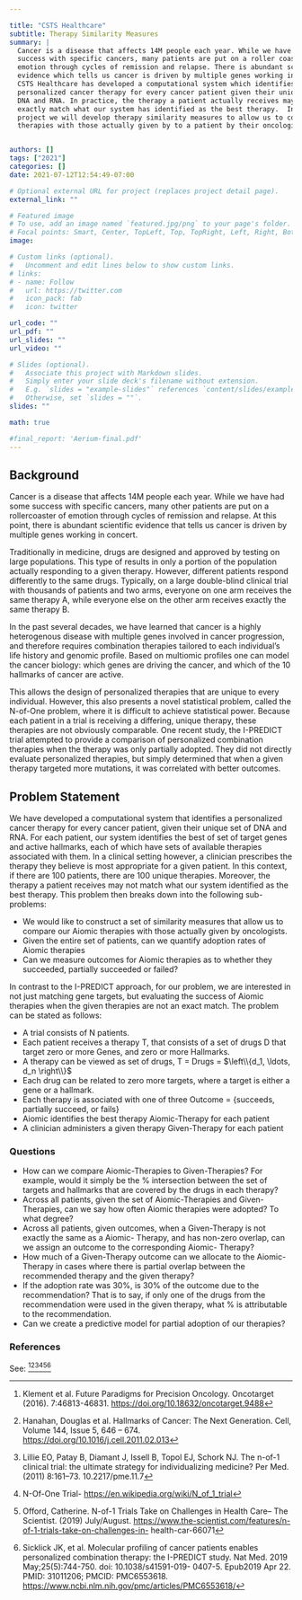 ```yaml
---

title: "CSTS Healthcare"
subtitle: Therapy Similarity Measures
summary: |
  Cancer is a disease that affects 14M people each year. While we have had some
  success with specific cancers, many patients are put on a roller coaster of
  emotion through cycles of remission and relapse. There is abundant scientific
  evidence which tells us cancer is driven by multiple genes working in concert.
  CSTS Healthcare has developed a computational system which identifies
  personalized cancer therapy for every cancer patient given their unique set of
  DNA and RNA. In practice, the therapy a patient actually receives may not
  exactly match what our system has identified as the best therapy.  In this
  project we will develop therapy similarity measures to allow us to compare our
  therapies with those actually given by to a patient by their oncologists.


authors: []
tags: ["2021"]
categories: []
date: 2021-07-12T12:54:49-07:00

# Optional external URL for project (replaces project detail page).
external_link: ""

# Featured image
# To use, add an image named `featured.jpg/png` to your page's folder.
# Focal points: Smart, Center, TopLeft, Top, TopRight, Left, Right, BottomLeft, Bottom, BottomRight.
image:

# Custom links (optional).
#   Uncomment and edit lines below to show custom links.
# links:
# - name: Follow
#   url: https://twitter.com
#   icon_pack: fab
#   icon: twitter

url_code: ""
url_pdf: ""
url_slides: ""
url_video: ""

# Slides (optional).
#   Associate this project with Markdown slides.
#   Simply enter your slide deck's filename without extension.
#   E.g. `slides = "example-slides"` references `content/slides/example-slides.md`.
#   Otherwise, set `slides = ""`.
slides: ""

math: true

#final_report: 'Aerium-final.pdf'
---
```


## Background
Cancer is a disease that affects 14M people each year. While we have had some
success with specific cancers, many other patients are put on a rollercoaster of
emotion through cycles of remission and relapse. At this point, there is
abundant scientific evidence that tells us cancer is driven by multiple genes
working in concert.

Traditionally in medicine, drugs are designed and approved by testing on large
populations. This type of results in only a portion of the population actually
responding to a given therapy. However, different patients respond differently
to the same drugs. Typically, on a large double-blind clinical trial with
thousands of patients and two arms, everyone on one arm receives the same
therapy A, while everyone else on the other arm receives exactly the same
therapy B.

In the past several decades, we have learned that cancer is a highly
heterogenous disease with multiple genes involved in cancer progression, and
therefore requires combination therapies tailored to each individual’s life
history and genomic profile. Based on multiomic profiles one can model the
cancer biology: which genes are driving the cancer, and which of the 10
hallmarks of cancer are active.

This allows the design of personalized therapies that are unique to every individual. However, this also presents a novel statistical problem, called the N-of-One problem, where it is difficult to achieve statistical power. Because each patient in a trial is receiving a differing, unique therapy, these therapies are not obviously comparable. One recent study, the I-PREDICT trial attempted to provide a comparison of personalized combination therapies when the therapy was only partially adopted. They did not directly evaluate personalized therapies, but simply determined that when a given therapy targeted more mutations, it was correlated with better outcomes.


## Problem Statement
We have developed a computational system that identifies a personalized cancer
therapy for every cancer patient, given their unique set of DNA and RNA. For
each patient, our system identifies the best of set of target genes and active
hallmarks, each of which have sets of available therapies associated with them.
In a clinical setting however, a clinician prescribes the therapy they believe
is most appropriate for a given patient. In this context, if there are 100
patients, there are 100 unique therapies. Moreover, the therapy a patient
receives may not match what our system identified as the best therapy. This
problem then breaks down into the following sub-problems:

  * We would like to construct a set of similarity measures that allow us to
    compare our Aiomic therapies with those actually given by oncologists.
  * Given the entire set of patients, can we quantify adoption rates of Aiomic
    therapies 
  * Can we measure outcomes for Aiomic therapies as to whether they succeeded,
    partially succeeded or failed?

In contrast to the I-PREDICT approach, for our problem, we are interested in not
just matching gene targets, but evaluating the success of Aiomic therapies when
the given therapies are not an exact match. The problem can be stated as follows:

  * A trial consists of N patients.
  * Each patient receives a therapy T, that consists of a set of drugs D
    that target zero or more Genes, and zero or more Hallmarks.
  * A therapy can be viewed as set of drugs, T = Drugs = $\left\\{d_1, \ldots, d_n \right\\}$
  * Each drug can be related to zero more targets, where a target is either a
    gene or a hallmark.
  * Each therapy is associated with one of three Outcome = {succeeds, partially
    succeed, or fails}
  * Aiomic identifies the best therapy Aiomic-Therapy for each patient
  * A clinician administers a given therapy Given-Therapy for each patient

### Questions

  * How can we compare Aiomic-Therapies to Given-Therapies? For example, would
    it simply be the % intersection between the set of targets and hallmarks
    that are covered by the drugs in each therapy?
  * Across all patients, given the set of Aiomic-Therapies and Given-Therapies,
    can we say how often Aiomic therapies were adopted? To what degree? 
  * Across all patients, given outcomes, when a Given-Therapy is not exactly the
    same as a Aiomic- Therapy, and has non-zero overlap, can we assign an
    outcome to the corresponding Aiomic- Therapy?
  * How much of a Given-Therapy outcome can we allocate to the Aiomic-Therapy in
    cases where there is partial overlap between the recommended therapy and the
    given therapy? 
  * If the adoption rate was 30%, is 30% of the outcome due to the
    recommendation? That is to say, if only one of the drugs from the
    recommendation were used in the given therapy, what % is attributable to the
    recommendation. 
  * Can we create a predictive model for partial adoption of our therapies?


### References
See: [^1][^2][^3][^4][^5][^6]
[^1]: Klement et al. Future Paradigms for Precision Oncology. Oncotarget (2016). 7:46813-46831. https://doi.org/10.18632/oncotarget.9488
[^2]: Hanahan, Douglas et al. Hallmarks of Cancer: The Next Generation. Cell, Volume 144, Issue 5, 646 – 674. https://doi.org/10.1016/j.cell.2011.02.013 
[^3]: Lillie EO, Patay B, Diamant J, Issell B, Topol EJ, Schork NJ. The n-of-1 clinical trial: the ultimate strategy for individualizing medicine? Per Med. (2011) 8:161–73. 10.2217/pme.11.7 
[^4]: N-Of-One Trial- https://en.wikipedia.org/wiki/N_of_1_trial 
[^5]: Offord, Catherine. N-of-1 Trials Take on Challenges in Health Care– The Scientist. (2019) July/August. https://www.the-scientist.com/features/n-of-1-trials-take-on-challenges-in- health-car-66071 
[^6]: Sicklick JK, et al. Molecular profiling of cancer patients enables personalized combination therapy: the I-PREDICT study. Nat Med. 2019 May;25(5):744-750. doi: 10.1038/s41591-019- 0407-5. Epub2019 Apr 22. PMID: 31011206; PMCID: PMC6553618. https://www.ncbi.nlm.nih.gov/pmc/articles/PMC6553618/


